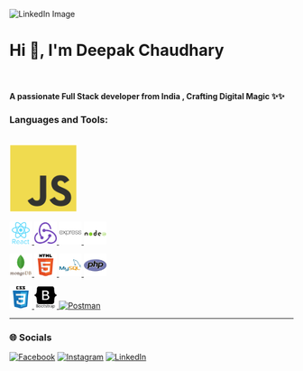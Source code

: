 

![LinkedIn Image](https://media.licdn.com/dms/image/D4D16AQGzVtkkSFxl7Q/profile-displaybackgroundimage-shrink_350_1400/0/1694867718786?e=1703721600&v=beta&t=pU-C7VXOza5yJe2Av-Y_Hrk4VtnTjT2J1a3rZ-XbECw)



<h1 align="left">Hi 👋, I'm Deepak Chaudhary</h1>
<br />

<h4 align="left">A passionate Full Stack developer from India , Crafting Digital Magic ✨✨</h4>

<h3 align="left">Languages and Tools:</h3>
<p align="left"> 
  <br />
  <a href="https://developer.mozilla.org/en-US/docs/Web/JavaScript" target="_blank" rel="noreferrer"> <img src="https://raw.githubusercontent.com/devicons/devicon/master/icons/javascript/javascript-original.svg" alt="javascript" width="120" height="120"/> </a> 
  
  <a href="https://reactjs.org/" target="_blank" rel="noreferrer"> <img src="https://raw.githubusercontent.com/devicons/devicon/master/icons/react/react-original-wordmark.svg" alt="react" width="40" height="40"/> </a> 
  <a href="https://redux.js.org" target="_blank" rel="noreferrer"> <img src="https://raw.githubusercontent.com/devicons/devicon/master/icons/redux/redux-original.svg" alt="redux" width="40" height="40"/> </a> 
  <a href="https://expressjs.com" target="_blank" rel="noreferrer"> <img src="https://raw.githubusercontent.com/devicons/devicon/master/icons/express/express-original-wordmark.svg" alt="express" width="40" height="40"/> </a> 
  <a href="https://nodejs.org" target="_blank" rel="noreferrer"> <img src="https://raw.githubusercontent.com/devicons/devicon/master/icons/nodejs/nodejs-original-wordmark.svg" alt="nodejs" width="40" height="40"/> </a>
  
  <a href="https://www.mongodb.com/" target="_blank" rel="noreferrer"> <img src="https://raw.githubusercontent.com/devicons/devicon/master/icons/mongodb/mongodb-original-wordmark.svg" alt="mongodb" width="40" height="40"/> </a> 
  <a href="https://www.w3.org/html/" target="_blank" rel="noreferrer"> <img src="https://raw.githubusercontent.com/devicons/devicon/master/icons/html5/html5-original-wordmark.svg" alt="html5" width="40" height="40"/> </a>
  <a href="https://www.mysql.com/" target="_blank" rel="noreferrer"> <img src="https://raw.githubusercontent.com/devicons/devicon/master/icons/mysql/mysql-original-wordmark.svg" alt="mysql" width="40" height="40"/> </a>
  <a href="https://www.php.net" target="_blank" rel="noreferrer"> <img src="https://raw.githubusercontent.com/devicons/devicon/master/icons/php/php-original.svg" alt="php" width="40" height="40"/> </a> 
  
  <a href="https://www.w3schools.com/css/" target="_blank" rel="noreferrer"> <img src="https://raw.githubusercontent.com/devicons/devicon/master/icons/css3/css3-original-wordmark.svg" alt="css3" width="40" height="40"/> </a> 
  <a href="https://getbootstrap.com" target="_blank" rel="noreferrer"> <img src="https://raw.githubusercontent.com/devicons/devicon/master/icons/bootstrap/bootstrap-plain-wordmark.svg" alt="bootstrap" width="40" height="40"/> </a>
  <a href="https://www.getpostman.com" target="_blank" rel="noreferrer">
  <img src="https://th.bing.com/th/id/OIP.-_tXoYHOJRkm1obRLmzuWgHaHa?w=180&h=180&c=7&r=0&o=5&dpr=1.3&pid=1.7" alt="Postman" width="40" height="40"/>
</a>

</p>

<hr />
<h3 align="left">🌐 Socials</h3>
<p align="left">  
  
[![Facebook](https://img.shields.io/badge/Facebook-%231877F2.svg?logo=Facebook&logoColor=white)](https://facebook.com/codewithdeepak.in) 
[![Instagram](https://img.shields.io/badge/Instagram-%23E4405F.svg?logo=Instagram&logoColor=white)](https://instagram.com/codewithdeepak.in) 
[![LinkedIn](https://img.shields.io/badge/LinkedIn-%230077B5.svg?logo=linkedin&logoColor=white)](https://linkedin.com/in/codewithdeepak-in) 

</p>



